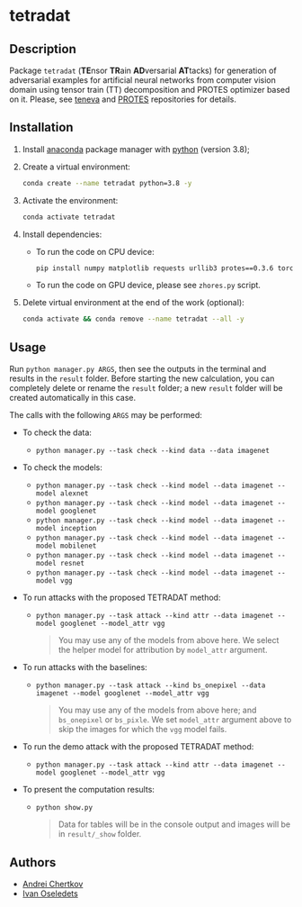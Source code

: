 # tetradat


## Description

Package `tetradat` (**TE**nsor **TR**ain **AD**versarial **AT**tacks) for generation of adversarial examples for artificial neural networks from computer vision domain using tensor train (TT) decomposition and PROTES optimizer based on it. Please, see [teneva](https://github.com/AndreiChertkov/teneva) and [PROTES](https://github.com/anabatsh/PROTES) repositories for details.


## Installation

1. Install [anaconda](https://www.anaconda.com) package manager with [python](https://www.python.org) (version 3.8);

2. Create a virtual environment:
    ```bash
    conda create --name tetradat python=3.8 -y
    ```

3. Activate the environment:
    ```bash
    conda activate tetradat
    ```

4. Install dependencies:
    - To run the code on CPU device:
        ```bash
        pip install numpy matplotlib requests urllib3 protes==0.3.6 torch==1.12.1 torchvision==0.13.1 torchattacks==3.4.0
        ```
    - To run the code on GPU device, please see `zhores.py` script.

5. Delete virtual environment at the end of the work (optional):
    ```bash
    conda activate && conda remove --name tetradat --all -y
    ```


## Usage

Run `python manager.py ARGS`, then see the outputs in the terminal and results in the `result` folder. Before starting the new calculation, you can completely delete or rename the `result` folder; a new `result` folder will be created automatically in this case.

The calls with the following `ARGS` may be performed:

- To check the data:
    - `python manager.py --task check --kind data --data imagenet`

- To check the models:
    - `python manager.py --task check --kind model --data imagenet --model alexnet`
    - `python manager.py --task check --kind model --data imagenet --model googlenet`
    - `python manager.py --task check --kind model --data imagenet --model inception`
    - `python manager.py --task check --kind model --data imagenet --model mobilenet`
    - `python manager.py --task check --kind model --data imagenet --model resnet`
    - `python manager.py --task check --kind model --data imagenet --model vgg`

- To run attacks with the proposed TETRADAT method:
    - `python manager.py --task attack --kind attr --data imagenet --model googlenet --model_attr vgg`
        > You may use any of the models from above here. We select the helper model for attribution by `model_attr` argument.

- To run attacks with the baselines:
    - `python manager.py --task attack --kind bs_onepixel --data imagenet --model googlenet --model_attr vgg`
        > You may use any of the models from above here; and `bs_onepixel` or `bs_pixle`. We set `model_attr` argument above to skip the images for which the `vgg` model fails.

- To run the demo attack with the proposed TETRADAT method:
    - `python manager.py --task attack --kind attr --data imagenet --model googlenet --model_attr vgg`

- To present the computation results:
    - `python show.py`
        > Data for tables will be in the console output and images will be in `result/_show` folder.


## Authors

- [Andrei Chertkov](https://github.com/AndreiChertkov)
- [Ivan Oseledets](https://github.com/oseledets)
